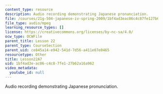 ```yaml
---
content_type: resource
description: Audio recording demonstrating Japanese pronunciation.
file: /courses/21g-504-japanese-iv-spring-2009/1bf4ad3eac06c4c87fe127b62a16a962_Lesson22A7.mp3
file_type: audio/mpeg
learning_resource_types: []
license: https://creativecommons.org/licenses/by-nc-sa/4.0/
ocw_type: OCWFile
parent_title: Lesson 22
parent_type: CourseSection
parent_uid: ce845a14-e942-541d-7d56-a411e07e0465
resourcetype: Other
title: Lesson22A7
uid: 1bf4ad3e-ac06-c4c8-7fe1-27b62a16a962
video_metadata:
  youtube_id: null
---
```

Audio recording demonstrating Japanese pronunciation.